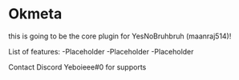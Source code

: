 # Okmeta

this is going to be the core plugin for YesNoBruhbruh (maanraj514)!

List of features:
-Placeholder
-Placeholder
-Placeholder

Contact Discord Yeboieee#0 for supports

